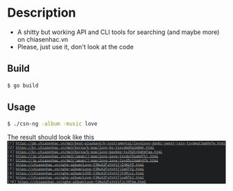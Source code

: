 # Description
* A shitty but working API and CLI tools for searching (and maybe more) on chiasenhac.vn
* Please, just use it, don't look at the code

## Build

```sh
$ go build
```

## Usage
```sh
$ ./csn-ng -album -music love
```
The result should look like this
![test](test.png)
